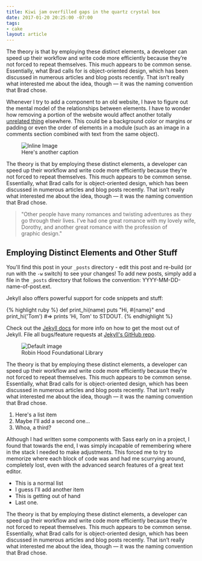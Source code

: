 ```yaml
---
title: Kiwi jam overfilled gaps in the quartz crystal box
date: 2017-01-20 20:25:00 -07:00
tags:
- cake
layout: article
---
```


The theory is that by employing these distinct elements, a developer can speed up their workflow and write code more efficiently because they’re not forced to repeat themselves. This much appears to be common sense. Essentially, what Brad calls for is object-oriented design, which has been discussed in numerous articles and blog posts recently. That isn’t really what interested me about the idea, though — it was the naming convention that Brad chose.

Whenever I try to add a component to an old website, I have to figure out the mental model of the relationships between elements. I have to wonder how removing a portion of the website would affect another totally [unrelated thing](http://www.google.com) elsewhere. This could be a background color or margins or padding or even the order of elements in a module (such as an image in a comments section combined with text from the same object).

<div class="embed inline-image">
<figure>
<img src="https://unsplash.imgix.net/photo-1423882503395-8571951e45cc?fit=crop&fm=jpg&h=700&q=75&w=1050" alt="Inline Image">
<figcaption>Here's another caption</figcaption>
</figure>
</div>

The theory is that by employing these distinct elements, a developer can speed up their workflow and write code more efficiently because they’re not forced to repeat themselves. This much appears to be common sense. Essentially, what Brad calls for is object-oriented design, which has been discussed in numerous articles and blog posts recently. That isn’t really what interested me about the idea, though — it was the naming convention that Brad chose.

> "Other people have many romances and twisting adventures as they go through their lives. I’ve had one great romance with my lovely wife, Dorothy, and another great romance with the profession of graphic design."

## Employing Distinct Elements and Other Stuff

You'll find this post in your `_posts` directory - edit this post and re-build (or run with the `-w` switch) to see your changes!
To add new posts, simply add a file in the `_posts` directory that follows the convention: YYYY-MM-DD-name-of-post.ext.

Jekyll also offers powerful support for code snippets and stuff:

{% highlight ruby %}
def print_hi(name)
  puts "Hi, #{name}"
end
print_hi('Tom')
#=> prints 'Hi, Tom' to STDOUT.
{% endhighlight %}

Check out the [Jekyll docs](http://jekyllrb.com) for more info on how to get the most out of Jekyll. File all bugs/feature requests at [Jekyll's GitHub repo](https://github.com/mojombo/jekyll).

<div class="embed">
<figure>
<img src="/uploads/imgh2.jpg" alt="Default image">
<figcaption>Robin <span class="italic">Hood Foundational</span> Library</figcaption>
</figure>
</div>

The theory is that by employing these distinct elements, a developer can speed up their workflow and write code more efficiently because they’re not forced to repeat themselves. This much appears to be common sense. Essentially, what Brad calls for is object-oriented design, which has been discussed in numerous articles and blog posts recently. That isn’t really what interested me about the idea, though — it was the naming convention that Brad chose.

1. Here's a list item
2. Maybe I'll add a second one...
3. Whoa, a third?

Although I had written some components with Sass early on in a project, I found that towards the end, I was simply incapable of remembering where in the stack I needed to make adjustments. This forced me to try to memorize where each block of code was and had me scurrying around, completely lost, even with the advanced search features of a great text editor.

- This is a normal list
- I guess I'll add another item
- This is getting out of hand
- Last one.

The theory is that by employing these distinct elements, a developer can speed up their workflow and write code more efficiently because they’re not forced to repeat themselves. This much appears to be common sense. Essentially, what Brad calls for is object-oriented design, which has been discussed in numerous articles and blog posts recently. That isn’t really what interested me about the idea, though — it was the naming convention that Brad chose.
